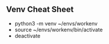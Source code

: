 ## Venv Cheat Sheet
- python3 -m venv ~/envs/workenv
- source ~/envs/workenv/bin/activate
- deactivate
